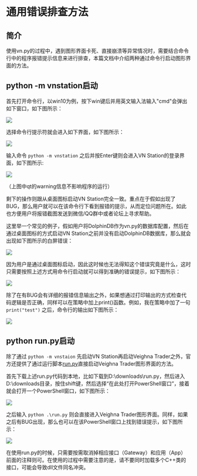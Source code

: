 # 通用错误排查方法

## 简介

使用vn.py的过程中，遇到图形界面卡死、直接崩溃等异常情况时，需要结合命令行中的程序报错提示信息来进行排查，本篇文档中介绍两种通过命令行启动图形界面的方法。

## python -m vnstation启动

首先打开命令行，以win10为例，按下win键后并用英文输入法输入"cmd"会弹出如下窗口，如下图所示：

![](https://vnpy-doc.oss-cn-shanghai.aliyuncs.com/error_debug/0.png)

选择命令行提示符就会进入如下界面，如下图所示：

![](https://vnpy-doc.oss-cn-shanghai.aliyuncs.com/error_debug/1.png)

输入命令 ```python -m vnstation``` 之后并按Enter键则会进入VN Station的登录界面，如下图所示:

![](https://vnpy-doc.oss-cn-shanghai.aliyuncs.com/error_debug/2.png)

（上图中qt的warning信息不影响程序的运行）

剩下的操作则跟从桌面图标启动VN Station完全一致。重点在于假如出现了BUG，那么用户就可以在该命令行下看到报错的提示，从而定位问题所在。如此也方便用户将报错截图发送到微信/QQ群中或者论坛上寻求帮助。

这里举一个常见的例子，假如用户将DolphinDB作为vn.py的数据库配置，然后在通过桌面图标的方式启动VN Station之前并没有启动DolphinDB数据库，那么就会出现如下图所示的白屏错误：

![](https://vnpy-doc.oss-cn-shanghai.aliyuncs.com/error_debug/8.png)

因为用户是通过桌面图标启动，因此这时候也无法得知这个错误究竟是什么，这时只需要按照上述方式用命令行启动就可以得到准确的错误提示，如下图所示：

![](https://vnpy-doc.oss-cn-shanghai.aliyuncs.com/error_debug/7.png)

除了在有BUG会有详细的报错信息输出之外，如果想通过打印输出的方式检查代码逻辑是否正确，同样可以在策略中加上print()函数。例如，我在策略中加了一句 ```print("test")``` 之后，命令行的输出如下图所示：

![](https://vnpy-doc.oss-cn-shanghai.aliyuncs.com/error_debug/6.png)


## python run.py启动

除了通过 ```python -m vnstaion``` 先启动VN Station再启动Veighna Trader之外，官方还提供了通过运行脚本[run.py](https://gitee.com/vnpy/vnpy/blob/master/examples/vn_trader/run.py)直接启动Veighna Trader图形界面的方法。

首先下载上述run.py代码到本地，比如下载到D:\downloads\run.py，然后进入D:\downloads目录，按住shift键，然后选择“在此处打开PowerShell窗口”，接着就会打开一个PowerShell窗口，如下图所示：

![](https://vnpy-doc.oss-cn-shanghai.aliyuncs.com/error_debug/4.png)

之后输入 ```python .\run.py``` 则会直接进入Veighna Trader图形界面。同样，如果之后有BUG出现，那么也可以在该PowerShell窗口上找到错误提示，如下图所示：

![](https://vnpy-doc.oss-cn-shanghai.aliyuncs.com/error_debug/5.png)

在使用run.py的时候，只需要按需取消掉相应接口（Gateway）和应用（App）前面的注释则可。在使用的过程中需要注意的是，请不要同时加载多个C++类的接口，可能会导致dll文件同名冲突。